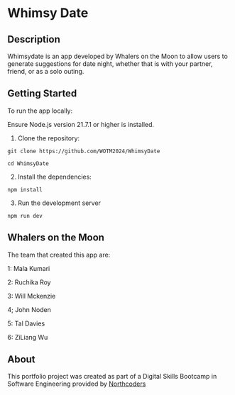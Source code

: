 # Whimsy Date

## Description
Whimsydate is an app developed by Whalers on the Moon to allow users to generate suggestions for date night, whether that is with your partner, friend, or as a solo outing.

## Getting Started
To run the app locally:

Ensure Node.js version 21.7.1 or higher is installed.

1. Clone the repository:

`git clone https://github.com/WOTM2024/WhimsyDate `

`cd WhimsyDate`

2. Install the dependencies:

` npm install `

3. Run the development server

`npm run dev ` 


## Whalers on the Moon
The team that created this app are:

1: Mala Kumari

2: Ruchika Roy

3: Will Mckenzie

4; John Noden

5: Tal Davies

6: ZiLiang Wu

## About

This portfolio project was created as part of a Digital Skills Bootcamp in Software Engineering provided by [Northcoders](https://northcoders.com/)
